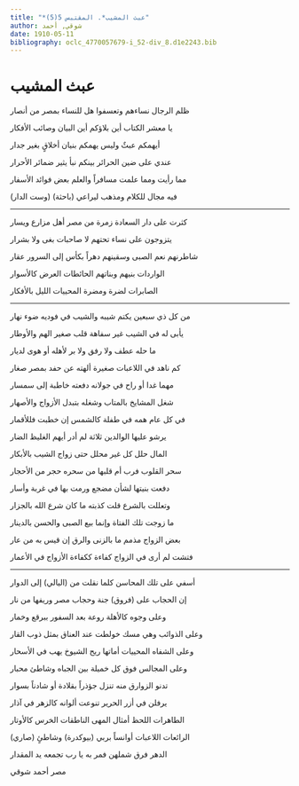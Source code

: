 ```yaml
---
title: "*عبث المشيب*. المقتبس 5(5)"
author: شوقي, أحمد
date: 1910-05-11
bibliography: oclc_4770057679-i_52-div_8.d1e2243.bib
---
```




#  عبث المشيب 


 ظلم الرجال نساءهم وتعسفوا   هل للنساء بمصر من أنصار  

 يا معشر الكتاب أين بلاؤكم   أين البيان وصائب الأفكار  

 أيهمكم عبثٌ وليس يهمكم   بنيان أخلاقٍ بغير جدار  

 عندي على ضين الحرائر بينكم   نبأ يثير ضمائر الأحرار  

 مما رأيت ومما علمت مسافراً   والعلم بعض فوائد الأسفار  

 فيه مجال للكلام ومذهب   ليراعي (باحثة) (وست الدار)  

 * * * 

 كثرت على دار السعادة زمرة   من مصر أهل مزارع ويسار  

 يتزوجون على نساء تحتهم   لا صاحبات بغى ولا بشرار  

 شاطرنهم نعم الصبى وسقينهم   دهراً بكأس إلى السرور عقار  

 الواردات بنيهم وبناتهم   الحائطات العرض كالأسوار  

 الصابرات لضرة ومضرة   المحييات الليل بالأفكار  

 * * * 

 من كل ذي  سبعين  يكتم شيبه   والشيب في فوديه ضوء نهار  

 يأبى له في الشيب غير سفاهة   قلب صغير الهم والأوطار  

 ما حله عطف ولا رفق ولا   بر لأهله أو هوى لديار  

 كم ناهد في اللاعبات صغيرة   ألهته عن حفد بمصر صغار  

 مهما غدا أو راح في جولانه   دفعته خاطبة إلى سمسار  
 
 شغل المشايخ بالمتاب وشغله   بتبدل الأزواج والأصهار  

 في كل عام همه في طفلة   كالشمس إن خطبت فللأقمار  

 يرشو عليها الوالدين  ثلاثة   لم أدر أيهم الغليظ الضار  

 المال حلل كل غير محلل   حتى زواج الشيب بالأبكار  

 سحر القلوب فرب أم قلبها   من سحره حجر من الأحجار  

 دفعت بنيتها لشأن مضجع   ورمت بها في غربة وأسار  

 وتعللت بالشرع قلت كذبته   ما كان شرع الله بالجزار  
 
 ما زوجت تلك الفتاة وإنما  بيع الصبى والحسن بالدينار 

 بعض الزواج مذمم ما بالزنى   والرق إن قيس به من عار  

 فتشت لم أرى في الزواج كفاءة   ككفاءة الأزواج في الأعمار  

 * * * 

 أسفي على تلك المحاسن كلما   نقلت من (اليالي) إلى الدوار  

 إن الحجاب على (فروق) جنة   وحجاب مصر وريفها من نار  

 وعلى وجوه كالأهلة روعة   بعد السفور ببرقع وخمار  

 وعلى الذوائب وهي مسك خولطت   عند العناق بمثل ذوب القار  

 وعلى الشفاه المحييات أماتها   ريح الشيوخ يهب في الأسحار  

 وعلى المجالس فوق كل خميلة   بين الجباه وشاطئ محبار  

 تدنو الزوارق منه تنزل جؤذراً   بقلادة أو شادناً بسوار  

 يرفلن في أزر الحرير تنوعت   ألوانه كالزهر في آذار  

 الطاهرات اللحظ أمثال المهى   الناطقات الخرس كالأوتار  

 الرائعات اللاعبات أوانساً   بربي (بيوكدرة) وشاطئٍ (صاري)  

 الدهر فرق شملهن فمر به   يا رب تجمعه يد المقدار  

 مصر  أحمد  شوقي 

